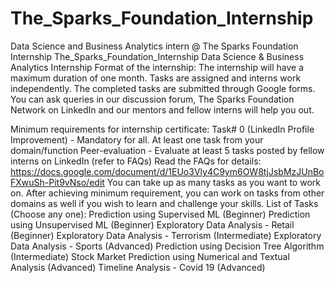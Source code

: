 # The_Sparks_Foundation_Internship
Data Science and Business Analytics intern @ The Sparks Foundation Internship 
The_Sparks_Foundation_Internship
Data Science & Business Analytics Internship
Format of the internship:
The internship will have a maximum duration of one month. Tasks are assigned and interns work independently. The completed tasks are submitted through Google forms. You can ask queries in our discussion forum, The Sparks Foundation Network on LinkedIn and our mentors and fellow interns will help you out.

Minimum requirements for internship certificate:
Task# 0 (LinkedIn Profile Improvement) - Mandatory for all.
At least one task from your domain/function
Peer-evaluation - Evaluate at least 5 tasks posted by fellow interns on LinkedIn (refer to FAQs)
Read the FAQs for details: https://docs.google.com/document/d/1EUo3Vly4C9ym6OW8tjJsbMzJUnBoFXwuSh-Pit9vNso/edit
You can take up as many tasks as you want to work on. After achieving minimum requirement, you can work on tasks from other domains as well if you wish to learn and challenge your skills.
List of Tasks (Choose any one):
Prediction using Supervised ML (Beginner)
Prediction using Unsupervised ML (Beginner)
Exploratory Data Analysis - Retail (Beginner)
Exploratory Data Analysis - Terrorism (Intermediate)
Exploratory Data Analysis - Sports (Advanced)
Prediction using Decision Tree Algorithm (Intermediate)
Stock Market Prediction using Numerical and Textual Analysis (Advanced)
Timeline Analysis - Covid 19 (Advanced)
